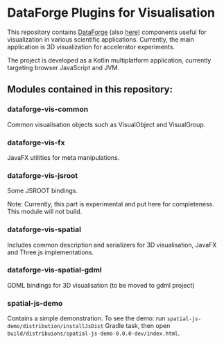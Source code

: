 # DataForge Plugins for Visualisation

This repository contains [DataForge](http://www.inr.ru/~nozik/dataforge/) 
(also [here](https://github.com/mipt-npm/dataforge-core)) components useful for visualization in
various scientific applications. Currently, the main application is 3D visualization for accelerator 
experiments.

The project is developed as a Kotlin multiplatform application, currently 
targeting browser JavaScript and JVM.

## Modules contained in this repository:

### dataforge-vis-common 

Common visualisation objects such as VisualObject and VisualGroup.

### dataforge-vis-fx

JavaFX utilities for meta manipulations.

### dataforge-vis-jsroot

Some JSROOT bindings. 

Note: Currently, this part is experimental and put here for completeness. This module will not build.  

### dataforge-vis-spatial

Includes common description and serializers for 3D visualisation, JavaFX and Three.js implementations.

### dataforge-vis-spatial-gdml

GDML bindings for 3D visualisation (to be moved to gdml project)

### spatial-js-demo

Contains a simple demonstration. To see the demo: run 
`spatial-js-demo/distribution/installJsDist` Gradle task, then open
`build/distribuions/spatial-js-demo-0.0.0-dev/index.html`.  

